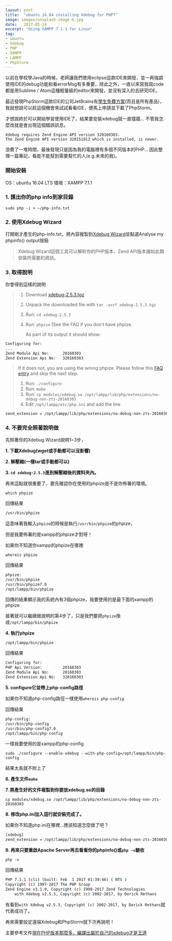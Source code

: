 ```yaml
---
layout: post
title:  "ubuntu 16.04 installing Xdebug for PHP7"
image: images/unsplash-image-6.jpg
date:   2017-05-24
excerpt: "Using XAMPP 7.1.1 for Linux"
tag:
- ubuntu
- Xdebug
- PHP
- XAMPP
- LAMPP
- PhpStorm
---
```


以前在學校學Java的時候，老師讓我們使用eclipse這款IDE來開發，並一再強調使用IDE的debug功能和看errorMsg有多重要，除此之外，一直以來寫我寫code都是用Sublime / Atom這種輕量級的editor來開發，並沒有深入的去研究IDE。

最近發現PhpStorm這款IDE的公司JetBrains有[學生免費方案](https://www.jetbrains.com/student/)(而且是所有產品)，我就想說可以趁這個機會來試試看看IDE，便馬上申請並下載了PhpStorm。

才想說終於可以開始學習使用IDE了，結果要安裝xdebug就一直撞牆...
不管我怎麼改就是會出現這個錯誤訊息。
```bash=
Xdebug requires Zend Engine API version 320160303.
The Zend Engine API version 320151012 which is installed, is newer.
```

浪費了一堆時間，最後發現只是因為我的電腦裡有多個不同版本的PHP...
因此整理一篇筆記，看能不能幫到需要幫忙的人(e.g.未來的我)。

### 開始安裝

OS：ubuntu 16.04 LTS
環境：XAMPP 7.1.1

### **1. 匯出你的php info到家目錄**
`sudo php -i > ~/php-info.txt`

### **2. 使用Xdebug Wizard**
打開剛才產生的php-info.txt，將內容複製到[Xdebug Wizard](https://xdebug.org/wizard.php)並點選Analyse my phpinfo() output按鈕
>Xdebug Wizard這個工具可以解析你的PHP版本、Zend API版本諸如此類安裝所需要的資訊。

### **3. 取得說明**
你會得到這樣的說明

> 1. Download [xdebug-2.5.3.tgz](http://xdebug.org/files/xdebug-2.5.3.tgz)
> 2. Unpack the downloaded file with `tar -xvzf xdebug-2.5.3.tgz`
> 3. Run: `cd xdebug-2.5.3`
> 4. Run: `phpize` (See the FAQ if you don't have phpize.
>
>    As part of its output it should show:
 ```bash
 Configuring for:
 ...
 Zend Module Api No:      20160303
 Zend Extension Api No:   320160303
 ```
>
> If it does not, you are using the wrong phpize. Please follow this [FAQ entry](http://xdebug.org/docs/faq#custom-phpize) and skip the next step.
>
> 1. Run: `./configure`
> 2. Run: `make`
> 3. Run: `cp modules/xdebug.so /opt/lampp/lib/php/extensions/no-debug-non-zts-20160303`
> 4. Edit `/opt/lampp/etc/php.ini` and add the line
```bash
zend_extension = /opt/lampp/lib/php/extensions/no-debug-non-zts-20160303/xdebug.so
```

### **4. 不要完全照著說明做**
先照著你的Xdebug Wizard說明1~3步，

**1. 下載Xdebug(wget或手動都可以沒影響)**

**2. 解壓縮(一樣tar或手動都可以)**

**3. `cd xdebug-2.5.3`進到解壓縮後的資料夾內。**

再來這點就很重要了，要先確認你在使用的phpize是不是你佈署的環境。

`which phpize`

回傳結果
```bash
/usr/bin/phpize
```
這意味著我輸入`phpize`的時候是執行`/usr/bin/phpize`的phpize，

但是我要佈署的是xampp的phpize才對呀！

如果你不知道你xampp的phpize在哪裡

`whereis phpize`

回傳結果
```bash
phpize:
/usr/bin/phpize
/usr/bin/phpize7.0
/opt/lampp/bin/phpize
```

回傳的結果顯示我的系統內有3個phpize，我要使用的是最下面的xampp的phpize

接著就可以繼續做說明的第4步了，只是我們要把`phpize`換成`/opt/lampp/bin/phpize`

**4. 執行phpize**

`/opt/lampp/bin/phpize`

回傳結果
```bash
Configuring for:
PHP Api Version:         20160303
Zend Module Api No:      20160303
Zend Extension Api No:   320160303
```

**5. configure它並帶上php-config路徑**

如果你不知道php-config路徑一樣使用`whereis php-config`

回傳結果
```bash
php-config:
/usr/bin/php-config
/usr/bin/php-config7.0
/opt/lampp/bin/php-config
```

一樣我要使用的是xampp的php-config

`sudo ./configure --enable-xdebug --with-php-config=/opt/lampp/bin/php-config`

結果太長就不附上了

**6. 產生文件`make`**

**7. 將產生好的文件複製到你要放xdebug.so的目錄**

`cp modules/xdebug.so /opt/lampp/lib/php/extensions/no-debug-non-zts-20160303`

**8. 修改php.ini加入這行就安裝完成了。**

如果你不知道php.ini在哪裡...應該知道怎麼做了吧？
```bash
[xdebug]
zend_extension = /opt/lampp/lib/php/extensions/no-debug-non-zts-20160303/xdebug.so
```
**9. 再來只要重啟Apache Server再去看看你的phpinfo()或`php -v`驗收**

`php -v`

回傳結果
```bash
PHP 7.1.1 (cli) (built: Feb  1 2017 01:39:46) ( NTS )
Copyright (c) 1997-2017 The PHP Group
Zend Engine v3.1.0, Copyright (c) 1998-2017 Zend Technologies
    with Xdebug v2.5.3, Copyright (c) 2002-2017, by Derick Rethans
```

有看到`with Xdebug v2.5.3, Copyright (c) 2002-2017, by Derick Rethans`就代表成功了。

再來需要設定遠端Xdebug和PhpStorm就下次再說吧！

主要參考文件[現在PHP版本那麼多，編譯出屬於自己的xdebug才是王道](http://blog.crazyphper.com/?p=3477)
